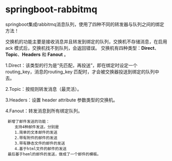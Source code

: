 # springboot-rabbitmq
springboot集成rabbitmq消息队列，使用了四种不同的转发器与队列之间的绑定方法！

   交换机的功能主要是接收消息并且转发到绑定的队列，交换机不存储消息，在启用 ack 模式后，交换机找不到队列，会返回错误。
交换机有四种类型：**Direct**、**Topic**、**Headers** 和 **Fanout** 。

1.Direct：该类型的行为是“先匹配，再投送”，即在绑定时设定一个 routing_key，消息的routing_key 匹配时，才会被交换器投送到绑定的队列中去。

2.Topic：按规则转发消息（最灵活）。

3.Headers：设置 header attribute 参数类型的交换机。

4.Fanout：转发消息到所有绑定队列。


     新增了邮件发送的功能：
        支持4种邮件发送，分别是
        1.简单的文本邮件的发送
        2.带有附件的邮件的发送
        3.带有静态文件的邮件的发送
        4.基于html文件的邮件的发送
     最后基于heml的邮件的发送，做成了一个邮件的模板。